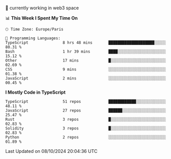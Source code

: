 🔭 currently working in web3 space

<!--START_SECTION:waka-->
📊 **This Week I Spent My Time On** 

```text
🕑︎ Time Zone: Europe/Paris

💬 Programming Languages: 
TypeScript               8 hrs 48 mins       ████████████████████░░░░░   80.31 % 
Bash                     1 hr 39 mins        ████░░░░░░░░░░░░░░░░░░░░░   15.12 % 
Other                    17 mins             █░░░░░░░░░░░░░░░░░░░░░░░░   02.69 % 
CSS                      9 mins              ░░░░░░░░░░░░░░░░░░░░░░░░░   01.38 % 
JavaScript               2 mins              ░░░░░░░░░░░░░░░░░░░░░░░░░   00.45 % 
```

**I Mostly Code in TypeScript** 

```text
TypeScript               51 repos            ████████████░░░░░░░░░░░░░   48.11 % 
JavaScript               27 repos            ██████░░░░░░░░░░░░░░░░░░░   25.47 % 
Rust                     3 repos             █░░░░░░░░░░░░░░░░░░░░░░░░   02.83 % 
Solidity                 3 repos             █░░░░░░░░░░░░░░░░░░░░░░░░   02.83 % 
Python                   2 repos             ░░░░░░░░░░░░░░░░░░░░░░░░░   01.89 % 
```




 Last Updated on 08/10/2024 20:04:36 UTC
<!--END_SECTION:waka-->

